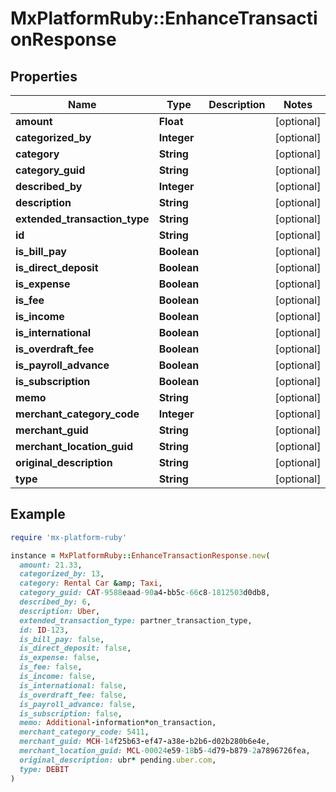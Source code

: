 # MxPlatformRuby::EnhanceTransactionResponse

## Properties

| Name | Type | Description | Notes |
| ---- | ---- | ----------- | ----- |
| **amount** | **Float** |  | [optional] |
| **categorized_by** | **Integer** |  | [optional] |
| **category** | **String** |  | [optional] |
| **category_guid** | **String** |  | [optional] |
| **described_by** | **Integer** |  | [optional] |
| **description** | **String** |  | [optional] |
| **extended_transaction_type** | **String** |  | [optional] |
| **id** | **String** |  | [optional] |
| **is_bill_pay** | **Boolean** |  | [optional] |
| **is_direct_deposit** | **Boolean** |  | [optional] |
| **is_expense** | **Boolean** |  | [optional] |
| **is_fee** | **Boolean** |  | [optional] |
| **is_income** | **Boolean** |  | [optional] |
| **is_international** | **Boolean** |  | [optional] |
| **is_overdraft_fee** | **Boolean** |  | [optional] |
| **is_payroll_advance** | **Boolean** |  | [optional] |
| **is_subscription** | **Boolean** |  | [optional] |
| **memo** | **String** |  | [optional] |
| **merchant_category_code** | **Integer** |  | [optional] |
| **merchant_guid** | **String** |  | [optional] |
| **merchant_location_guid** | **String** |  | [optional] |
| **original_description** | **String** |  | [optional] |
| **type** | **String** |  | [optional] |

## Example

```ruby
require 'mx-platform-ruby'

instance = MxPlatformRuby::EnhanceTransactionResponse.new(
  amount: 21.33,
  categorized_by: 13,
  category: Rental Car &amp; Taxi,
  category_guid: CAT-9588eaad-90a4-bb5c-66c8-1812503d0db8,
  described_by: 6,
  description: Uber,
  extended_transaction_type: partner_transaction_type,
  id: ID-123,
  is_bill_pay: false,
  is_direct_deposit: false,
  is_expense: false,
  is_fee: false,
  is_income: false,
  is_international: false,
  is_overdraft_fee: false,
  is_payroll_advance: false,
  is_subscription: false,
  memo: Additional-information*on_transaction,
  merchant_category_code: 5411,
  merchant_guid: MCH-14f25b63-ef47-a38e-b2b6-d02b280b6e4e,
  merchant_location_guid: MCL-00024e59-18b5-4d79-b879-2a7896726fea,
  original_description: ubr* pending.uber.com,
  type: DEBIT
)
```

